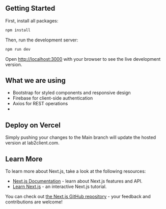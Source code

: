 
## Getting Started

First, install all packages:

```bash
npm install
```

Then, run the development server:

```bash
npm run dev
```

Open [http://localhost:3000](http://localhost:3000) with your browser to see the live development version.

## What we are using

- Bootstrap for styled components and responsive design
- Firebase for client-side authentication
- Axios for REST operations
- 


## Deploy on Vercel

Simply pushing your changes to the Main branch will update the hosted version at lab2client.com.

## Learn More

To learn more about Next.js, take a look at the following resources:

- [Next.js Documentation](https://nextjs.org/docs) - learn about Next.js features and API.
- [Learn Next.js](https://nextjs.org/learn) - an interactive Next.js tutorial.

You can check out [the Next.js GitHub repository](https://github.com/vercel/next.js/) - your feedback and contributions are welcome!
